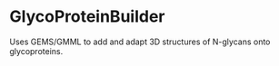 # GlycoProteinBuilder
Uses GEMS/GMML to add and adapt 3D structures of N-glycans onto glycoproteins. 
